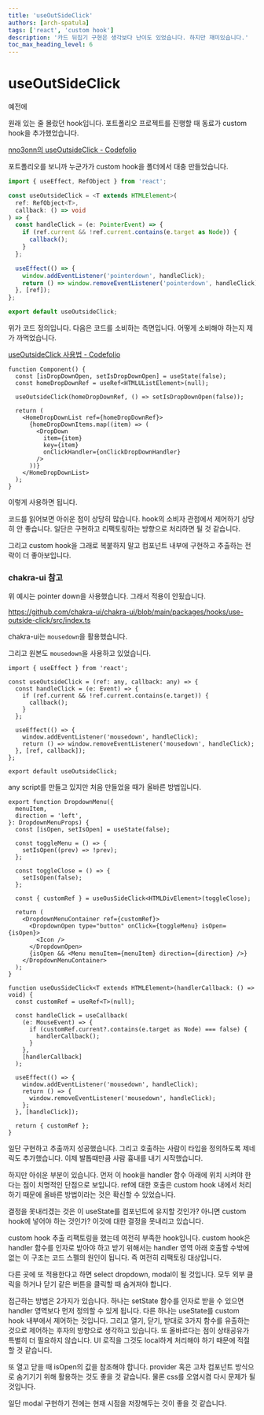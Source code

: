 ```yaml
---
title: 'useOutSideClick'
authors: [arch-spatula]
tags: ['react', 'custom hook']
description: '카드 뒤집기 구현은 생각보다 난이도 있었습니다. 하지만 재미있습니다.'
toc_max_heading_level: 6
---
```


# useOutSideClick

예전에

원래 있는 줄 몰랐던 hook입니다. 포트폴리오 프로젝트를 진행할 때 동료가 custom hook을 추가했었습니다.

<!--truncate-->

[nno3onn의 useOutsideClick - Codefolio](https://github.com/react-challengers/Codefolio/blob/dev/hooks/query/useOutsideClick.ts)

포트폴리오를 보니까 누군가가 custom hook을 폴더에서 대충 만들었습니다.

```ts
import { useEffect, RefObject } from 'react';

const useOutsideClick = <T extends HTMLElement>(
  ref: RefObject<T>,
  callback: () => void
) => {
  const handleClick = (e: PointerEvent) => {
    if (ref.current && !ref.current.contains(e.target as Node)) {
      callback();
    }
  };

  useEffect(() => {
    window.addEventListener('pointerdown', handleClick);
    return () => window.removeEventListener('pointerdown', handleClick);
  }, [ref]);
};

export default useOutsideClick;
```

위가 코드 정의입니다. 다음은 코드를 소비하는 측면입니다. 어떻게 소비해야 하는지 제가 까먹었습니다.

[useOutsideClick 사용법 - Codefolio](https://github.com/react-challengers/Codefolio/blob/dev/Components/Main/MainSection.tsx)

```tsx
function Component() {
  const [isDropDownOpen, setIsDropDownOpen] = useState(false);
  const homeDropDownRef = useRef<HTMLUListElement>(null);

  useOutsideClick(homeDropDownRef, () => setIsDropDownOpen(false));

  return (
    <HomeDropDownList ref={homeDropDownRef}>
      {homeDropDownItems.map((item) => (
        <DropDown
          item={item}
          key={item}
          onClickHandler={onClickDropDownHandler}
        />
      ))}
    </HomeDropDownList>
  );
}
```

이렇게 사용하면 됩니다.

코드를 읽어보면 아쉬운 점이 상당히 많습니다. hook의 소비자 관점에서 제어하기 상당히 안 좋습니다. 일단은 구현하고 리팩토링하는 방향으로 처리하면 될 것 같습니다.

그리고 custom hook을 그래로 복붙하지 말고 컴포넌트 내부에 구현하고 추출하는 전략이 더 좋아보입니다.

### chakra-ui 참고

위 예시는 pointer down을 사용했습니다. 그래서 적용이 안됬습니다.

https://github.com/chakra-ui/chakra-ui/blob/main/packages/hooks/use-outside-click/src/index.ts

chakra-ui는 `mousedown`을 활용했습니다.

그리고 원본도 `mousedown`을 사용하고 있었습니다.

```tsx
import { useEffect } from 'react';

const useOutsideClick = (ref: any, callback: any) => {
  const handleClick = (e: Event) => {
    if (ref.current && !ref.current.contains(e.target)) {
      callback();
    }
  };

  useEffect(() => {
    window.addEventListener('mousedown', handleClick);
    return () => window.removeEventListener('mousedown', handleClick);
  }, [ref, callback]);
};

export default useOutsideClick;
```

any script를 만들고 있지만 처음 만들었을 때가 올바른 방법입니다.

```tsx
export function DropdownMenu({
  menuItem,
  direction = 'left',
}: DropdownMenuProps) {
  const [isOpen, setIsOpen] = useState(false);

  const toggleMenu = () => {
    setIsOpen((prev) => !prev);
  };

  const toggleClose = () => {
    setIsOpen(false);
  };

  const { customRef } = useOusSideClick<HTMLDivElement>(toggleClose);

  return (
    <DropdownMenuContainer ref={customRef}>
      <DropdownOpen type="button" onClick={toggleMenu} isOpen={isOpen}>
        <Icon />
      </DropdownOpen>
      {isOpen && <Menu menuItem={menuItem} direction={direction} />}
    </DropdownMenuContainer>
  );
}

function useOusSideClick<T extends HTMLElement>(handlerCallback: () => void) {
  const customRef = useRef<T>(null);

  const handleClick = useCallback(
    (e: MouseEvent) => {
      if (customRef.current?.contains(e.target as Node) === false) {
        handlerCallback();
      }
    },
    [handlerCallback]
  );

  useEffect(() => {
    window.addEventListener('mousedown', handleClick);
    return () => {
      window.removeEventListener('mousedown', handleClick);
    };
  }, [handleClick]);

  return { customRef };
}
```

일단 구현하고 추출까지 성공했습니다. 그리고 호출하는 사람이 타입을 정의하도록 제네릭도 추가했습니다. 이제 발톱때만큼 사람 흉내를 내기 시작했습니다.

하지만 아쉬운 부분이 있습니다. 먼저 이 hook을 handler 함수 아래에 위치 시켜야 한다는 점이 치명적인 단점으로 보입니다. ref에 대한 호출은 custom hook 내에서 처리하기 때문에 올바른 방법이라는 것은 확신할 수 있었습니다.

결정을 못내리겠는 것은 이 useState를 컴포넌트에 유지할 것인가? 아니면 custom hook에 넣어야 하는 것인가? 이것에 대한 결정을 못내리고 있습니다.

custom hook 추출 리팩토링을 했는데 여전히 부족한 hook입니다. custom hook은 handler 함수를 인자로 받아야 하고 받기 위해서는 handler 영역 아래 호출할 수밖에 없는 이 구조는 코드 스펠의 원인이 됩니다. 즉 여전히 리팩토링 대상입니다.

다른 곳에 또 적용한다고 하면 select dropdown, modal이 될 것입니다. 모두 외부 클릭을 하거나 닫기 같은 버튼을 클릭할 때 숨겨져야 합니다.

접근하는 방법은 2가지가 있습니다. 하나는 setState 함수를 인자로 받을 수 있으면 handler 영역보다 먼저 정의할 수 있게 됩니다. 다른 하나는 useState를 custom hook 내부에서 제어하는 것입니다. 그리고 열기, 닫기, 받대로 3가지 함수를 유출하는 것으로 제어하는 후자의 방향으로 생각하고 있습니다. 또 올바르다는 점이 상태공유가 특별히 더 필요하지 않습니다. UI 로직을 그것도 local하게 처리해야 하기 때문에 적절할 것 같습니다.

또 열고 닫을 때 isOpen의 값을 참조해야 합니다. provider 혹은 고차 컴포넌트 방식으로 숨기기기 위해 활용하는 것도 좋을 것 같습니다. 물론 css를 오염시켬 다시 문제가 될 것입니다.

일단 modal 구현하기 전에는 현재 시점을 저장해두는 것이 좋을 것 같습니다.

